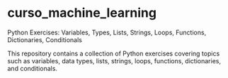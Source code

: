 # curso_machine_learning
Python Exercises: Variables, Types, Lists, Strings, Loops, Functions, Dictionaries, Conditionals

This repository contains a collection of Python exercises covering topics such as variables, data types, lists, strings, loops, functions, dictionaries, and conditionals.
